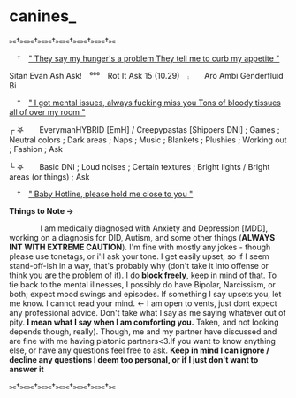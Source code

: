 # canines_

⫘†⫘⫘†⫘⫘†⫘⫘†⫘⫘†⫘⫘†⫘

 † [" They say my hunger's a problem
They tell me to curb my appetite "](https://open.spotify.com/track/5w5wBkH4ana9waptVsxJCq?si=c09e402db0cf4f0c)

Sitan Evan Ash Ask! ⁶⁶⁶ Rot It Ask
15 (10.29) ⨾  Aro   Ambi   Genderfluid   Bi

 † [" I got mental issues, always fucking miss you
Tons of bloody tissues all of over my room "](https://open.spotify.com/track/7lOvJBqH38ZY59eLU7bioq?si=97dd4442560845ca)

┌ 𖤐  EverymanHYBRID [EmH] / Creepypastas [Shippers DNI] ; Games ; Neutral colors ; Dark areas ; Naps ; Music ; Blankets ; Plushies ; Working out ; Fashion ; Ask

└ 𖤐  Basic DNI ; Loud noises ; Certain textures ; Bright lights / Bright areas (or things) ; Ask

 † [" Baby Hotline, please hold me close to you "](https://open.spotify.com/track/1R8kvV2AgNPCA2Pp4Im1Ao?si=2095dccbce1b4a96)

**__Things to Note →__**

    I am medically diagnosed with Anxiety and Depression [MDD], working on a diagnosis for DID, Autism, and some other things (**ALWAYS INT WITH EXTREME CAUTION**). I'm fine with mostly any jokes - though please use tonetags, or i'll ask your tone. I get easily upset, so if I seem stand-off-ish in a way, that's probably why (don't take it into offense or think you are the problem of it). I do **block freely**, keep in mind of that. To tie back to the mental illnesses, I possibly do have Bipolar, Narcissism, or both; expect mood swings and episodes. If something I say upsets you, let me know. I cannot read your mind. <- I am open to vents, just dont expect any professional advice. Don't take what I say as me saying whatever out of pity. **I mean what I say when I am comforting you.** Taken, and not looking depends though, really). Though, me and my partner have discussed and are fine with me having platonic partners<3.If you want to know anything else, or have any questions feel free to ask. __Keep in mind I can ignore / decline any questions I deem too personal, or if I just don't want to answer it__

⫘†⫘⫘†⫘⫘†⫘⫘†⫘⫘†⫘⫘†⫘
